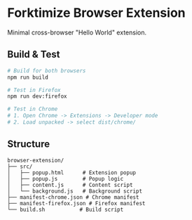 # Forktimize Browser Extension

Minimal cross-browser "Hello World" extension.

## Build & Test

```bash
# Build for both browsers
npm run build

# Test in Firefox
npm run dev:firefox

# Test in Chrome
# 1. Open Chrome -> Extensions -> Developer mode
# 2. Load unpacked -> select dist/chrome/
```

## Structure

```
browser-extension/
├── src/
│   ├── popup.html      # Extension popup
│   ├── popup.js        # Popup logic
│   ├── content.js      # Content script
│   └── background.js   # Background script
├── manifest-chrome.json # Chrome manifest
├── manifest-firefox.json # Firefox manifest
└── build.sh           # Build script
```